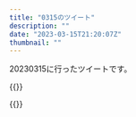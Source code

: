 ```yaml
---
title: "0315のツイート"
description: ""
date: "2023-03-15T21:20:07Z"
thumbnail: ""
---
```

20230315に行ったツイートです。
<!--more-->
{{<tweetlike text="そうか、アバダ ケダブラ、ハリポタ知ってる人的には何人も殺ってきた悪名高い呪文だけど、元がアブラカタブラだから先入観無いとなんかふわっとした呪文に感じることもあるのか" screenname="jme/k.h (@JME_KH)" url="https://twitter.com/JME_KH/status/1635932922082660352?ref_src=twsrc%5Etfw" date="March 15 2023">}}

{{<tweetlike text="ヘリで飛んでも結局夜になるまで着いてないのか" screenname="jme/k.h (@JME_KH)" url="https://twitter.com/JME_KH/status/1635986820759683073?ref_src=twsrc%5Etfw" date="March 15 2023">}}

